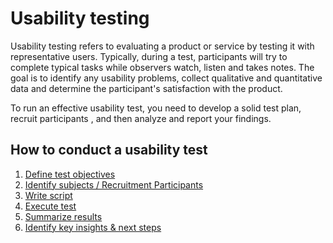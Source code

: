 # Usability testing

Usability testing refers to evaluating a product or service by testing it with representative users. Typically, during a test, participants will try to complete typical tasks while observers watch, listen and takes notes.  The goal is to identify any usability problems, collect qualitative and quantitative data and determine the participant's satisfaction with the product.

To run an effective usability test, you need to develop a solid test plan, recruit participants , and then analyze and report your findings.

## How to conduct a usability test 
1. [Define test objectives]()
2. [Identify subjects / Recruitment Participants](https://github.com/pbest/usability-testing/blob/master/2--recruit-participants.md)
3. [Write script]()
4. [Execute test]()
5. [Summarize results]()
6. [Identify key insights & next steps]()
